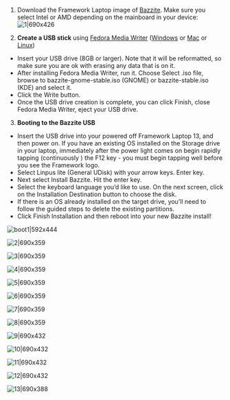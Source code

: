 <!-- ANCHOR: METADATA -->
<!--{"url_discourse": "https://universal-blue.discourse.group/docs?topic=1818", "fetched_at": "2024-09-03 16:43:26.585334+00:00"}-->
<!-- ANCHOR_END: METADATA -->

1. Download the Framework Laptop image of [Bazzite](https://bazzite.gg/). Make sure you select Intel or AMD depending on the mainboard in your device:
![1|690x426](../../img/nIJ6NAxXU1aGcYW7ETvr4waICvQ.jpeg)

1. **Create a USB stick** using [Fedora Media Writer](https://docs.fedoraproject.org/en-US/fedora/latest/preparing-boot-media/#_on_windows) ([Windows](https://fedoraproject.org/fmw/FedoraMediaWriter-win32-latest.exe) or [Mac](https://fedoraproject.org/fmw/FedoraMediaWriter-osx-latest.dmg) or [Linux](https://flathub.org/apps/org.fedoraproject.MediaWriter))

* Insert your USB drive (8GB or larger). Note that it will be reformatted, so make sure you are ok with erasing any data that is on it.
* After installing Fedora Media Writer, run it. Choose Select .iso file, browse to bazzite-gnome-stable.iso (GNOME) or bazzite-stable.iso (KDE) and select it.
* Click the Write button.
* Once the USB drive creation is complete, you can click Finish, close Fedora Media Writer, eject your USB drive.

3. **Booting to the Bazzite USB**

* Insert the USB drive into your powered off Framework Laptop 13, and then power on. If you have an existing OS installed on the Storage drive in your laptop, immediately after the power light comes on begin rapidly tapping (continuously ) the F12 key - you must begin tapping well before you see the Framework logo.
* Select Linpus lite (General UDisk) with your arrow keys. Enter key.
* Next select Install Bazzite. Hit the enter key.
* Select the keyboard language you’d like to use. On the next screen, click on the Installation Destination button to choose the disk.
* If there is an OS already installed on the target drive, you’ll need to follow the guided steps to delete the existing partitions.
* Click Finish Installation and then reboot into your new Bazzite install!

![boot1|592x444](../../img/6Zt8cOSmHmTUKeAn69u2H6zH8E9)

![2|690x359](../../img/j9Ridw0uEMLSGL2YHK8TBjUfB5A.jpeg)

![3|690x359](../../img/h1JBbkF6XbEmaTTdqMFS9R1VNCB.png)

![4|690x359](../../img/oFQYnOgxenGVZGd5lJPwpYZ2j4p.png)

![5|690x359](../../img/1xoM895gIQwuYEwwg8uXxglYsEm.png)

![6|690x359](../../img/1u9sjJskEjmp8GplO9Cl96M7Pwj.png)

![7|690x359](../../img/m5qHTr63ugCSQj5TfKKSeZnPyCJ.png)

![8|690x359](../../img/2I822woJsbGWMiSJL71gYyLk6ne.png)

![9|690x432](../../img/r6ysuSWc8ocI4LI97zKld3Zt1A5.jpeg)

![10|690x432](../../img/5z4yBBB8vpLFVz227WsgJj7w0Px.jpeg)

![11|690x432](../../img/yET4erFoNd1qwciWLgjBX6pNpDc.jpeg)

![12|690x432](../../img/AmFHEs5fF7Wbtcgj80rrNR7VVUt.jpeg)

![13|690x388](../../img/4RQ8F46w68MzupeDSvHkHMTIYsi.jpeg)